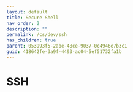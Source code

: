 ```yaml
---
layout: default
title: Secure Shell
nav_order: 2
description: ""
permalink: /cs/dev/ssh
has_children: true
parent: 053993f5-2abe-48ce-9037-0c4946e7b3c1
guid: 418642fe-3a9f-4493-ac04-5ef51732fa1b
---
```


# SSH
